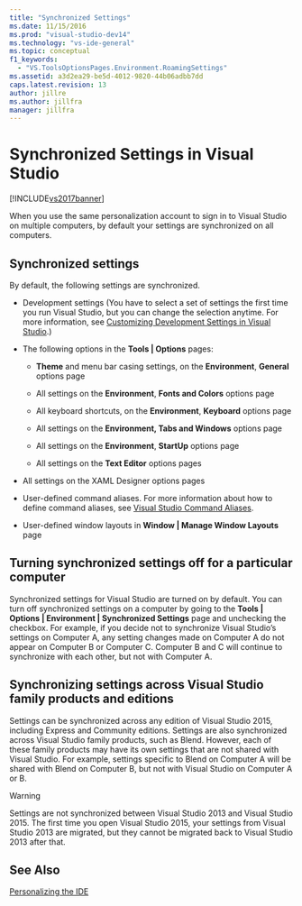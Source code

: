 ```yaml
---
title: "Synchronized Settings"
ms.date: 11/15/2016
ms.prod: "visual-studio-dev14"
ms.technology: "vs-ide-general"
ms.topic: conceptual
f1_keywords:
  - "VS.ToolsOptionsPages.Environment.RoamingSettings"
ms.assetid: a3d2ea29-be5d-4012-9820-44b06adbb7dd
caps.latest.revision: 13
author: jillre
ms.author: jillfra
manager: jillfra
---
```

# Synchronized Settings in Visual Studio
[!INCLUDE[vs2017banner](../includes/vs2017banner.md)]

When you use the same personalization account to sign in to Visual Studio on multiple computers, by default your settings are synchronized on all computers.

## Synchronized settings
 By default, the following settings are synchronized.

- Development settings (You have to select a set of settings the first time you run Visual Studio, but you can change the selection anytime. For more information, see [Customizing Development Settings in Visual Studio](https://msdn.microsoft.com/22c4debb-4e31-47a8-8f19-16f328d7dcd3).)

- The following options in the **Tools &#124; Options** pages:

  - **Theme** and menu bar casing settings, on the **Environment**, **General** options page

  - All settings on the **Environment**, **Fonts and Colors** options page

  - All keyboard shortcuts, on the **Environment**, **Keyboard** options page

  - All settings on the **Environment, Tabs and Windows** options page

  - All settings on the **Environment**, **StartUp** options page

  - All settings on the **Text Editor** options pages

- All settings on the XAML Designer options pages

- User-defined command aliases. For more information about how to define command aliases, see [Visual Studio Command Aliases](../ide/reference/visual-studio-command-aliases.md).

- User-defined window layouts in **Window &#124; Manage Window Layouts** page

## Turning synchronized settings off for a particular computer
 Synchronized settings for Visual Studio are turned on by default. You can turn off synchronized settings on a computer by going to the **Tools &#124; Options &#124; Environment &#124; Synchronized Settings** page and unchecking the checkbox.  For example, if you decide not to synchronize Visual Studio’s settings on Computer A, any setting changes made on Computer A do not appear on Computer B or Computer C. Computer B and C will continue to synchronize with each other, but not with Computer A.

## Synchronizing settings across Visual Studio family products and editions
 Settings can be synchronized across any edition of Visual Studio 2015, including Express and Community editions. Settings are also synchronized across Visual Studio family products, such as Blend. However, each of these family products may have its own settings that are not shared with Visual Studio. For example, settings specific to Blend on Computer A will be shared with Blend on Computer B, but not with Visual Studio on Computer A or B.

> [!WARNING]
> Settings are not synchronized between Visual Studio 2013 and Visual Studio 2015. The first time you open Visual Studio 2015, your settings from Visual Studio 2013 are migrated, but they cannot be migrated back to Visual Studio 2013 after that.

## See Also
 [Personalizing the  IDE](../ide/personalizing-the-visual-studio-ide.md)
